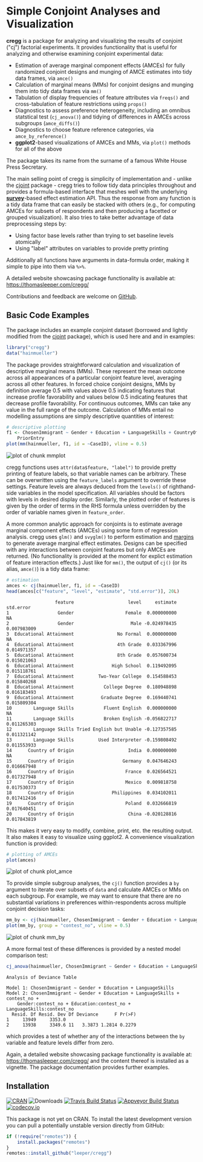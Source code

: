 # Simple Conjoint Analyses and Visualization

**cregg** is a package for analyzing and visualizing the results of conjoint ("cj") factorial experiments. It provides functionality that is useful for analyzing and otherwise examining conjoint experimental data:

 - Estimation of average marginal component effects (AMCEs) for fully randomized conjoint designs and munging of AMCE estimates into tidy data frames, via `amce()`
 - Calculation of marginal means (MMs) for conjoint designs and munging them into tidy data frames via `mm()`
 - Tabulation of display frequencies of feature attributes via `freqs()` and cross-tabulation of feature restrictions using `props()`
 - Diagnostics to assess preference heterogeneity, including an omnibus statstical test (`cj_anova()`) and tidying of differences in AMCEs across subgroups (`amce_diffs()`)
 - Diagnostics to choose feature reference categories, via `amce_by_reference()`
 - **ggplot2**-based visualizations of AMCEs and MMs, via `plot()` methods for all of the above

The package takes its name from the surname of a famous White House Press Secretary.

The main selling point of cregg is simplicity of implementation and - unlike the [cjoint](https://cran.r-project.org/package=cjoint) package - cregg tries to follow tidy data principles throughout and provides a formula-based interface that meshes well with the underlying [**survey**](https://cran.r-project.org/package=survey)-based effect estimation API. Thus the response from any function is a tidy data frame that can easily be stacked with others (e.g., for computing AMCEs for subsets of respondents and then producing a facetted or grouped visualization). It also tries to take better advantage of data preprocessing steps by:

 - Using factor base levels rather than trying to set baseline levels atomically
 - Using "label" attributes on variables to provide pretty printing

Additionally all functions have arguments in data-formula order, making it simple to pipe into them via `%>%`.

A detailed website showcasing package functionality is available at: https://thomasleeper.com/cregg/

Contributions and feedback are welcome on [GitHub](https://github.com/leeper/cregg/issues).

## Basic Code Examples




The package includes an example conjoint dataset (borrowed and lightly modified from the [cjoint](https://cran.r-project.org/package=cjoint) package), which is used here and and in examples:


```r
library("cregg")
data("hainmueller")
```

The package provides straightforward calculation and visualization of descriptive marginal means (MMs). These represent the mean outcome across all appearances of a particular conjoint feature level, averaging across all other features. In forced choice conjoint designs, MMs by definition average 0.5 with values above 0.5 indicating features that increase profile favorability and values below 0.5 indicating features that decrease profile favorability. For continuous outcomes, MMs can take any value in the full range of the outcome. Calculation of MMs entail no modelling assumptions are simply descriptive quantities of interest:


```r
# descriptive plotting
f1 <- ChosenImmigrant ~ Gender + Education + LanguageSkills + CountryOfOrigin + Job + JobExperience + JobPlans + ReasonForApplication + 
    PriorEntry
plot(mm(hainmueller, f1, id = ~CaseID), vline = 0.5)
```

![plot of chunk mmplot](figure/mmplot-1.png)

cregg functions uses `attr(data$feature, "label")` to provide pretty printing of feature labels, so that variable names can be arbitrary. These can be overwritten using the `feature_labels` argument to override these settings. Feature levels are always deduced from the `levels()` of righthand-side variables in the model specification. All variables should be factors with levels in desired display order. Similarly, the plotted order of features is given by the order of terms in the RHS formula unless overridden by the order of variable names given in `feature_order`.

A more common analytic approach for conjoints is to estimate average marginal component effects (AMCEs) using some form of regression analysis. cregg uses `glm()` and `svyglm()` to perform estimation and [margins](https://cran.r-project.org/package=margins) to generate average marginal effect estimates. Designs can be specified with any interactions between conjoint features but only AMCEs are returned. (No functionality is provided at the moment for explict estimation of feature interaction effects.) Just like for `mm()`, the output of `cj()` (or its alias, `amce()`) is a tidy data frame:


```r
# estimation
amces <- cj(hainmueller, f1, id = ~CaseID)
head(amces[c("feature", "level", "estimate", "std.error")], 20L)
```

```
                  feature                    level     estimate   std.error
1                  Gender                   Female  0.000000000          NA
2                  Gender                     Male -0.024978435 0.007983009
3  Educational Attainment                No Formal  0.000000000          NA
4  Educational Attainment                4th Grade  0.033367996 0.014971357
5  Educational Attainment                8th Grade  0.057600734 0.015021063
6  Educational Attainment              High School  0.119492095 0.015118761
7  Educational Attainment         Two-Year College  0.154588453 0.015840268
8  Educational Attainment           College Degree  0.180948898 0.016183493
9  Educational Attainment          Graduate Degree  0.169440741 0.015809304
10        Language Skills           Fluent English  0.000000000          NA
11        Language Skills           Broken English -0.056822717 0.011265303
12        Language Skills Tried English but Unable -0.127357585 0.011321142
13        Language Skills         Used Interpreter -0.159808492 0.011553933
14      Country of Origin                    India  0.000000000          NA
15      Country of Origin                  Germany  0.047646243 0.016667948
16      Country of Origin                   France  0.026564521 0.017327948
17      Country of Origin                   Mexico  0.009818758 0.017530373
18      Country of Origin              Philippines  0.034102011 0.017412416
19      Country of Origin                   Poland  0.032666819 0.017640451
20      Country of Origin                    China -0.020128816 0.017843819
```

This makes it very easy to modify, combine, print, etc. the resulting output. It also makes it easy to visualize using ggplot2. A convenience visualization function is provided:


```r
# plotting of AMCEs
plot(amces)
```

![plot of chunk plot_amce](figure/plot_amce-1.png)

To provide simple subgroup analyses, the `cj()` function provides a `by` argument to iterate over subsets of `data` and calculate AMCEs or MMs on each subgroup. For example, we may want to ensure that there are no substantial variations in preferences within-respondents across multiple conjoint decision tasks:


```r
mm_by <- cj(hainmueller, ChosenImmigrant ~ Gender + Education + LanguageSkills, id = ~CaseID, estimate = "mm", by = ~contest_no)
plot(mm_by, group = "contest_no", vline = 0.5)
```

![plot of chunk mm_by](figure/mm_by-1.png)

A more formal test of these differences is provided by a nested model comparison test:


```r
cj_anova(hainmueller, ChosenImmigrant ~ Gender + Education + LanguageSkills, by = ~contest_no)
```

```
Analysis of Deviance Table

Model 1: ChosenImmigrant ~ Gender + Education + LanguageSkills
Model 2: ChosenImmigrant ~ Gender + Education + LanguageSkills + contest_no + 
    Gender:contest_no + Education:contest_no + LanguageSkills:contest_no
  Resid. Df Resid. Dev Df Deviance      F Pr(>F)
1     13949     3353.0                          
2     13938     3349.6 11   3.3873 1.2814 0.2279
```

which provides a test of whether any of the interactions between the `by` variable and feature levels differ from zero.

Again, a detailed website showcasing package functionality is available at: https://thomasleeper.com/cregg/ and the content thereof is installed as a vignette. The package documentation provides further examples.

## Installation

[![CRAN](https://www.r-pkg.org/badges/version/cregg)](https://cran.r-project.org/package=cregg)
![Downloads](https://cranlogs.r-pkg.org/badges/cregg)
[![Travis Build Status](https://travis-ci.org/leeper/cregg.png?branch=master)](https://travis-ci.org/leeper/cregg)
[![Appveyor Build Status](https://ci.appveyor.com/api/projects/status/PROJECTNUMBER?svg=true)](https://ci.appveyor.com/project/leeper/cregg)
[![codecov.io](https://codecov.io/github/leeper/cregg/coverage.svg?branch=master)](https://codecov.io/github/leeper/cregg?branch=master)

This package is not yet on CRAN. To install the latest development version you can pull a potentially unstable version directly from GitHub:

```R
if (!require("remotes")) {
    install.packages("remotes")
}
remotes::install_github("leeper/cregg")
```
